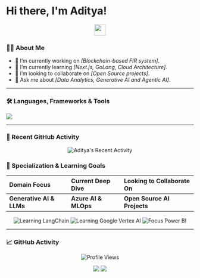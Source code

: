 # Hi there, I'm Aditya! 

<p align="center">
  <img src="https://raw.githubusercontent.com/ABS-NXT/ABS-NXT/main/assets/hi.gif" height="30px"/>
</p>

### 👨‍💻 About Me

- 🔭 I’m currently working on *[Blockchain-based FIR system]*.
- 🌱 I’m currently learning *[Next.js, GoLang, Cloud Architecture]*.
- 👯 I’m looking to collaborate on *[Open Source projects]*.
- 💬 Ask me about *[Data Analytics, Generative AI and Agentic AI]*.

---
### 🛠️ Languages, Frameworks & Tools

<p align="left">
  <a href="https://skillicons.dev">
    <img src="https://skillicons.dev/icons?i=python,pytorch,tensorflow,azure,gcp,aws,docker,fastapi,vscode,postgresql,mysql,git,javascript,html&perline=7" />
  </a>
</p>

---
### 🚀 Recent GitHub Activity

<p align="center">
  <img src="https://github-readme-activity-graph.vercel.app/graph?username=Aditya-creator173&theme=github-dark" alt="Aditya's Recent Activity"/>
</p>

### 🧠 Specialization & Learning Goals

| Domain Focus | Current Deep Dive | Looking to Collaborate On |
| :--- | :--- | :--- |
| **Generative AI & LLMs** | **Azure AI & MLOps** | **Open Source AI Projects** |

<p align="center">
  <img src="https://img.shields.io/badge/Learning-LangChain-1c1c1c?style=for-the-badge&logo=langchain&logoColor=20c20e" alt="Learning LangChain">
  
  <img src="https://img.shields.io/badge/Learning-Vertex_AI-1c1c1c?style=for-the-badge&logo=googlecloud&logoColor=4285F4" alt="Learning Google Vertex AI">
  
  <img src="https://img.shields.io/badge/Focus-Power_BI_Analytics-1c1c1c?style=for-the-badge&logo=powerbi&logoColor=F2C811" alt="Focus Power BI">
</p>

---
### 📈 GitHub Activity

<p align="center">
  <img src="https://komarev.com/ghpvc/?username=Aditya-creator173&label=Profile%20Views&color=0e76a8&style=flat" alt="Profile Views"/>
</p>

<p align="center">
  <a href="[Your LinkedIn URL]"><img src="https://img.shields.io/badge/linkedin-%230077B5.svg?style=for-the-badge&logo=linkedin&logoColor=white"/></a>
  <a href="mailto:[Your Email Address]"><img src="https://img.shields.io/badge/Gmail-D14836?style=for-the-badge&logo=gmail&logoColor=white"/></a>
  </p>
